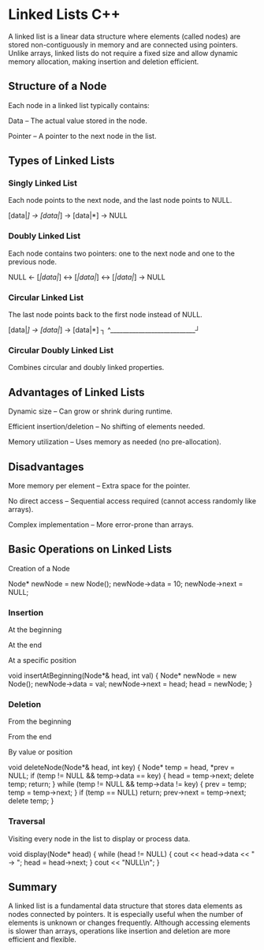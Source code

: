 # Linked Lists C++
A linked list is a linear data structure where elements (called nodes) are stored non-contiguously in memory and are connected using pointers.
Unlike arrays, linked lists do not require a fixed size and allow dynamic memory allocation, making insertion and deletion efficient.

## Structure of a Node

Each node in a linked list typically contains:

Data – The actual value stored in the node.

Pointer – A pointer to the next node in the list.

## Types of Linked Lists

### Singly Linked List
Each node points to the next node, and the last node points to NULL.

[data|*] -> [data|*] -> [data|*] -> NULL


### Doubly Linked List
Each node contains two pointers: one to the next node and one to the previous node.

NULL <- [*|data|*] <-> [*|data|*] <-> [*|data|*] -> NULL


### Circular Linked List
The last node points back to the first node instead of NULL.

[data|*] -> [data|*] -> [data|*] ┐
    ^___________________________┘


### Circular Doubly Linked List
Combines circular and doubly linked properties.

## Advantages of Linked Lists

Dynamic size – Can grow or shrink during runtime.

Efficient insertion/deletion – No shifting of elements needed.

Memory utilization – Uses memory as needed (no pre-allocation).

## Disadvantages

More memory per element – Extra space for the pointer.

No direct access – Sequential access required (cannot access randomly like arrays).

Complex implementation – More error-prone than arrays.

## Basic Operations on Linked Lists

Creation of a Node

Node* newNode = new Node();
newNode->data = 10;
newNode->next = NULL;


### Insertion

At the beginning

At the end

At a specific position

void insertAtBeginning(Node*& head, int val) {
    Node* newNode = new Node();
    newNode->data = val;
    newNode->next = head;
    head = newNode;
}


### Deletion

From the beginning

From the end

By value or position

void deleteNode(Node*& head, int key) {
    Node* temp = head, *prev = NULL;
    if (temp != NULL && temp->data == key) {
        head = temp->next;
        delete temp;
        return;
    }
    while (temp != NULL && temp->data != key) {
        prev = temp;
        temp = temp->next;
    }
    if (temp == NULL) return;
    prev->next = temp->next;
    delete temp;
}


### Traversal
Visiting every node in the list to display or process data.

void display(Node* head) {
    while (head != NULL) {
        cout << head->data << " -> ";
        head = head->next;
    }
    cout << "NULL\n";
}

## Summary

A linked list is a fundamental data structure that stores data elements as nodes connected by pointers. It is especially useful when the number of elements is unknown or changes frequently. Although accessing elements is slower than arrays, operations like insertion and deletion are more efficient and flexible.
